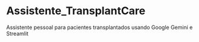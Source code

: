 # Assistente_TransplantCare
Assistente pessoal para pacientes transplantados usando Google Gemini e Streamlit
